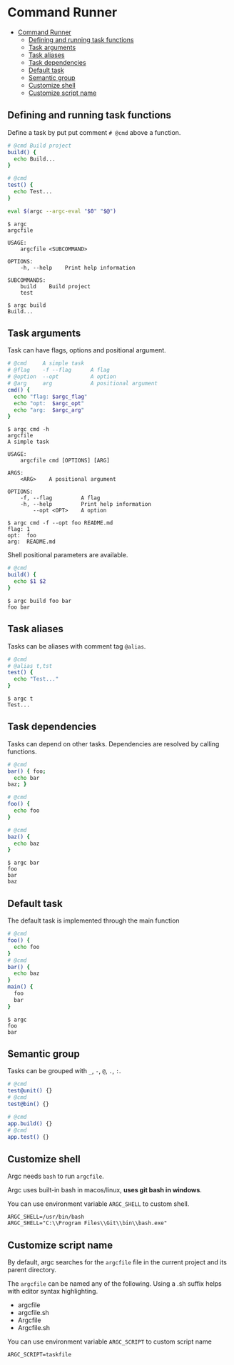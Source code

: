 # Command Runner

- [Command Runner](#command-runner)
  - [Defining and running task functions](#defining-and-running-task-functions)
  - [Task arguments](#task-arguments)
  - [Task aliases](#task-aliases)
  - [Task dependencies](#task-dependencies)
  - [Default task](#default-task)
  - [Semantic group](#semantic-group)
  - [Customize shell](#customize-shell)
  - [Customize script name](#customize-script-name)

## Defining and running task functions 

Define a task by put put comment `# @cmd` above a function.

```sh
# @cmd Build project
build() {
  echo Build...
}

# @cmd
test() {
  echo Test...
}

eval $(argc --argc-eval "$0" "$@")
```

```
$ argc
argcfile 

USAGE:
    argcfile <SUBCOMMAND>

OPTIONS:
    -h, --help    Print help information

SUBCOMMANDS:
    build    Build project
    test     

$ argc build
Build...
```

## Task arguments

Task can have flags, options and positional argument.

```sh
# @cmd     A simple task
# @flag    -f --flag      A flag
# @option  --opt          A option
# @arg     arg            A positional argument
cmd() {
  echo "flag: $argc_flag"
  echo "opt:  $argc_opt"
  echo "arg:  $argc_arg"
}
```

```
$ argc cmd -h
argcfile
A simple task

USAGE:
    argcfile cmd [OPTIONS] [ARG]

ARGS:
    <ARG>    A positional argument

OPTIONS:
    -f, --flag         A flag
    -h, --help         Print help information
        --opt <OPT>    A option

$ argc cmd -f --opt foo README.md
flag: 1
opt:  foo
arg:  README.md
```

Shell positional parameters are available.

```sh
# @cmd
build() {
  echo $1 $2
}
```

```
$ argc build foo bar
foo bar
```

## Task aliases

Tasks can be aliases with comment tag `@alias`.

```sh
# @cmd
# @alias t,tst
test() {
  echo "Test..."
}
```

```
$ argc t
Test...
```

## Task dependencies

Tasks can depend on other tasks. Dependencies are resolved by calling functions.

```sh
# @cmd
bar() { foo;
  echo bar
baz; }

# @cmd
foo() {
  echo foo
}

# @cmd
baz() { 
  echo baz
}
```

```
$ argc bar
foo
bar
baz
```

## Default task

The default task is implemented through the main function

```sh
# @cmd
foo() {
  echo foo
}
# @cmd
bar() {
  echo baz
}
main() {
  foo
  bar
}
```

```
$ argc
foo
bar
```

## Semantic group

Tasks can be grouped with `_`, `-`, `@`, `.`, `:`.

```sh
# @cmd
test@unit() {}
# @cmd
test@bin() {}

# @cmd
app.build() {}
# @cmd
app.test() {}
```

## Customize shell

Argc needs `bash` to run `argcfile`.

Argc uses built-in bash in macos/linux, **uses git bash in windows**.

You can use environment variable `ARGC_SHELL` to custom shell.

```
ARGC_SHELL=/usr/bin/bash
ARGC_SHELL="C:\\Program Files\\Git\\bin\\bash.exe"
```

## Customize script name

By default, argc searches for the `argcfile` file in the current project and its parent directory.

The `argcfile` can be named any of the following. Using a .sh suffix helps with editor syntax highlighting.

- argcfile
- argcfile.sh
- Argcfile
- Argcfile.sh

You can use environment variable `ARGC_SCRIPT` to custom script name

```
ARGC_SCRIPT=taskfile
```
